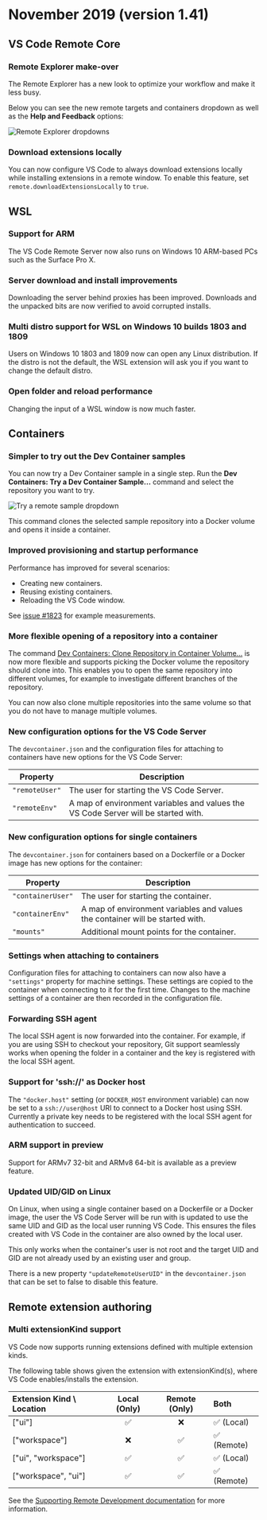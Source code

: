 # November 2019 (version 1.41)

## VS Code Remote Core

### Remote Explorer make-over

The Remote Explorer has a new look to optimize your workflow and make it less busy.

Below you can see the new remote targets and containers dropdown as well as the **Help and Feedback** options:

![Remote Explorer dropdowns](images/1_41/remote-explorer.gif)

### Download extensions locally

You can now configure VS Code to always download extensions locally while installing extensions in a remote window. To enable this feature, set `remote.downloadExtensionsLocally` to `true`.

## WSL

### Support for ARM

The VS Code Remote Server now also runs on Windows 10 ARM-based PCs such as the Surface Pro X.

### Server download and install improvements

Downloading the server behind proxies has been improved. Downloads and the unpacked bits are now verified to avoid corrupted installs.

### Multi distro support for WSL on Windows 10 builds 1803 and 1809

Users on Windows 10 1803 and 1809 now can open any Linux distribution. If the distro is not the default, the WSL extension will ask you if you want to change the default distro.

### Open folder and reload performance

Changing the input of a WSL window is now much faster.

## Containers

### Simpler to try out the Dev Container samples

You can now try a Dev Container sample in a single step. Run the **Dev Containers: Try a Dev Container Sample...** command and select the repository you want to try.

![Try a remote sample dropdown](images/1_41/remote-try-sample.png)

This command clones the selected sample repository into a Docker volume and opens it inside a container.

### Improved provisioning and startup performance

Performance has improved for several scenarios:

* Creating new containers.
* Reusing existing containers.
* Reloading the VS Code window.

See [issue #1823](https://github.com/microsoft/vscode-remote-release/issues/1823#issuecomment-557157018) for example measurements.

### More flexible opening of a repository into a container

The command [Dev Containers: Clone Repository in Container Volume...](https://code.visualstudio.com/docs/devcontainers/containers#_quick-start-open-a-public-git-repository-in-an-isolated-container-volume) is now more flexible and supports picking the Docker volume the repository should clone into. This enables you to open the same repository into different volumes, for example to investigate different branches of the repository.

You can now also clone multiple repositories into the same volume so that you do not have to manage multiple volumes.

### New configuration options for the VS Code Server

The `devcontainer.json` and the configuration files for attaching to containers have new options for the VS Code Server:

Property | Description
-|-
`"remoteUser"` | The user for starting the VS Code Server.
`"remoteEnv"` | A map of environment variables and values the VS Code Server will be started with.

### New configuration options for single containers

The `devcontainer.json` for containers based on a Dockerfile or a Docker image has new options for the container:

Property | Description
-|-
`"containerUser"` | The user for starting the container.
`"containerEnv"` | A map of environment variables and values the container will be started with.
`"mounts"` | Additional mount points for the container.

### Settings when attaching to containers

Configuration files for attaching to containers can now also have a `"settings"` property for machine settings. These settings are copied to the container when connecting to it for the first time. Changes to the machine settings of a container are then recorded in the configuration file.

### Forwarding SSH agent

The local SSH agent is now forwarded into the container. For example, if you are using SSH to checkout your repository, Git support seamlessly works when opening the folder in a container and the key is registered with the local SSH agent.

### Support for 'ssh://' as Docker host

The `"docker.host"` setting (or `DOCKER_HOST` environment variable) can now be set to a `ssh://user@host` URI to connect to a Docker host using SSH. Currently a private key needs to be registered with the local SSH agent for authentication to succeed.

### ARM support in preview

Support for ARMv7 32-bit and ARMv8 64-bit is available as a preview feature.

### Updated UID/GID on Linux

On Linux, when using a single container based on a Dockerfile or a Docker image, the user the VS Code Server will be run with is updated to use the same UID and GID as the local user running VS Code. This ensures the files created with VS Code in the container are also owned by the local user.

This only works when the container's user is not root and the target UID and GID are not already used by an existing user and group.

There is a new property `"updateRemoteUserUID"` in the `devcontainer.json ` that can be set to false to disable this feature.

## Remote extension authoring

### Multi extensionKind support

VS Code now supports running extensions defined with multiple extension kinds.

The following table shows given the extension with extensionKind(s), where VS Code enables/installs the extension.

| Extension Kind \ Location   | Local (Only) | Remote (Only)     | Both |
| :---        |    :----:   |          :----:   | :---   |
|    ["ui"]  |  ✅        | ❌    | ✅ (Local) |
| ["workspace"]   | ❌        | ✅     | ✅ (Remote) |
| ["ui", "workspace"]   | ✅       | ✅     | ✅ (Local) |
| ["workspace", "ui"]   | ✅       | ✅     | ✅ (Remote) |

See the [Supporting Remote Development documentation](https://code.visualstudio.com/api/advanced-topics/remote-extensions#incorrect-execution-location) for more information.
